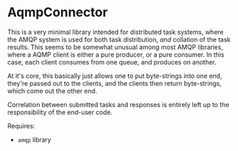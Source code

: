 # AqmpConnector

This is a very minimal library intended for distributed task systems, where the 
AMQP system is used for both task distribution, *and* collation of the task 
results. This seems to be somewhat unusual among most AMQP libraries, where
a AQMP client is either a pure producer, or a pure consumer. In this case,
each client consumes from one queue, and produces on another.

At it's core, this basically just allows one to put byte-strings into one end,
they're passed out to the clients, and the clients then return byte-strings,
which come out the other end.

Correlation between submitted tasks and responses is entirely left up to the 
responsibility of the end-user code.

Requires:   

 - `amqp` library